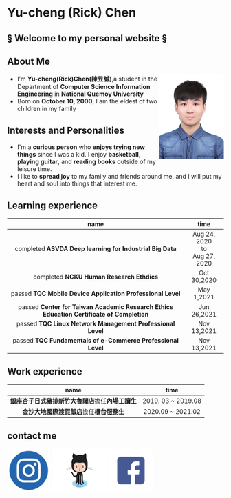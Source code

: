 
# Yu-cheng (Rick) Chen

## § Welcome to my personal website §

## About Me
<img src="img/my_photo.jpg" width="150" align=right />

* I’m **Yu-cheng(Rick)Chen(陳昱誠)**,a student in the Department of **Computer Science Information Engineering** in **National Quemoy University**
* Born on **October 10, 2000**, I am the eldest of two children in my family
## Interests and Personalities 
* I'm a **curious person** who **enjoys trying new things** since I was a kid. I enjoy **basketball**, **playing guitar**, and **reading books** outside of my leisure time.
*  I like to **spread joy** to my family and friends around me, and I will put my heart and soul into things that interest me.
## Learning experience

|name | time |  
|:----: |:------:|
|completed **ASVDA Deep learning for Industrial Big Data**  | Aug 24, 2020 <br>to <br> Aug 27, 2020 |
|completed **NCKU Human Research Ethdics** | Oct 30,2020|
|passed **TQC Mobile Device Application Professional Level** | May 1,2021|
|passed **Center for Taiwan Academic Research Ethics Education Certificate of Completion**  | Jun 26,2021 |
|passed **TQC Linux Network Management Professional Level** |Nov 13,2021 |
|passed **TQC Fundamentals of e-Commerce Professional Level** | Nov 13,2021 |

## Work experience

|name | time |
|:----:|:----:|
|**銀座杏子日式豬排新竹大魯閣店**擔任**內場工讀生** | 2019. 03 ~ 2019.08|
|**金沙大地國際渡假飯店**擔任**櫃台服務生** |2020.09 ~ 2021.02|

## contact me 
<a href="https://www.instagram.com/yucheng1010/"><img src="img/instagram_logo.jpg"  width = "100"/></a>
<a href="https://github.com/cycyucheng1010"><img src="img/github_logo.png" width="130" height = "100"/></a>
<a href="https://www.facebook.com/yucheng1010/"><img src="img/facebook_logo.png" width="100"/> </a>
